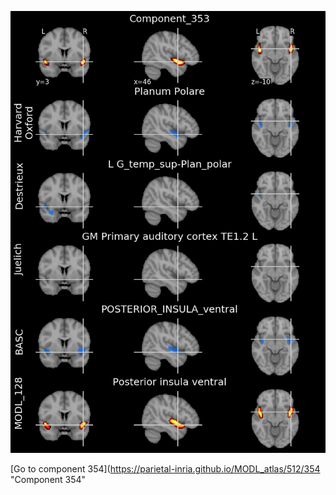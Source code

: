 


![353](preliminary/353.jpg "Component 353")

[Go to component 354](https://parietal-inria.github.io/MODL_atlas/512/354 "Component 354"